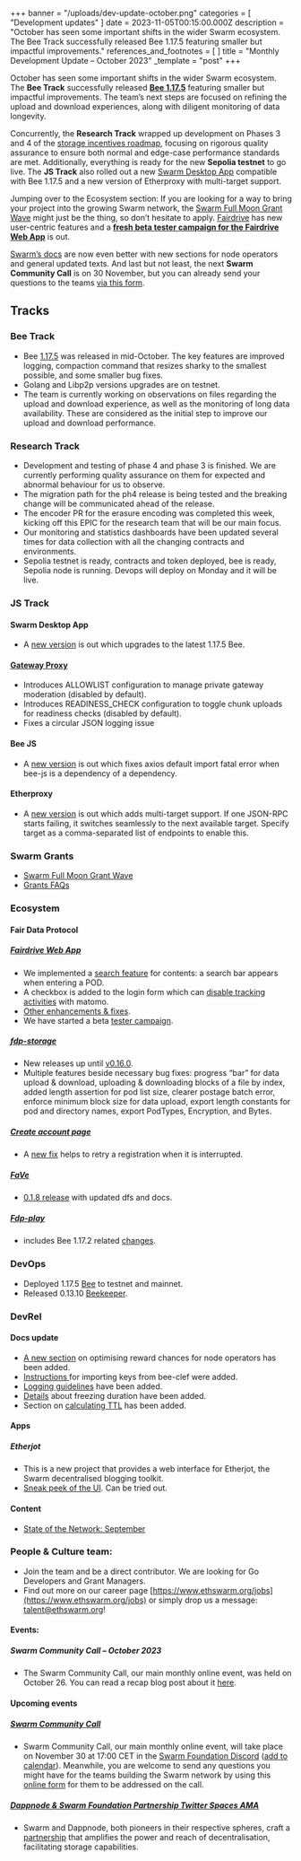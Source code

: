 +++
banner = "/uploads/dev-update-october.png"
categories = [ "Development updates" ]
date = 2023-11-05T00:15:00.000Z
description = "October has seen some important shifts in the wider Swarm ecosystem. The Bee Track successfully released Bee 1.17.5 featuring smaller but impactful improvements."
references_and_footnotes = [ ]
title = "Monthly Development Update – October 2023"
_template = "post"
+++

October has seen some important shifts in the wider Swarm ecosystem. The **Bee Track** successfully released **[Bee 1.17.5](https://github.com/ethersphere/bee/releases/tag/v1.17.5)** featuring smaller but impactful improvements. The team’s next steps are focused on refining the upload and download experiences, along with diligent monitoring of data longevity. 

Concurrently, the **Research Track** wrapped up development on Phases 3 and 4 of the [storage incentives roadmap](https://blog.ethswarm.org/foundation/2022/towards-the-world-computer.-the-swarm-network-upgrade-has-started./), focusing on rigorous quality assurance to ensure both normal and edge-case performance standards are met. Additionally, everything is ready for the new **Sepolia testnet** to go live. The **JS Track** also rolled out a new [Swarm Desktop App](https://www.ethswarm.org/build/desktop) compatible with Bee 1.17.5 and a new version of Etherproxy with multi-target support. 

Jumping over to the Ecosystem section: If you are looking for a way to bring your project into the growing Swarm network, the [Swarm Full Moon Grant Wave](https://my.ethswarm.org/grants) might just be the thing, so don’t hesitate to apply. [Fairdrive](https://blog.ethswarm.org/foundation/2022/towards-the-world-computer.-the-swarm-network-upgrade-has-started./) has new user-centric features and a **[fresh beta tester campaign for the Fairdrive Web App](https://twitter.com/FairDataSociety/status/1720050064305828218)** is out. 

[Swarm’s docs](https://docs.ethswarm.org/) are now even better with new sections for node operators and general updated texts. And last but not least, the next **Swarm Community Call** is on 30 November, but you can already send your questions to the teams [via this form](https://airtable.com/shrBRyrMkXFsJvLS3).


## Tracks

### Bee Track
* Bee [1.17.5](https://github.com/ethersphere/bee/releases/tag/v1.17.5) was released in mid-October. The key features are improved logging, compaction command that resizes sharky to the smallest possible, and some smaller bug fixes.
* Golang and Libp2p versions upgrades are on testnet.
* The team is currently working on observations on files regarding the upload and download experience, as well as the monitoring of long data availability. These are considered as the initial step to improve our upload and download performance.


### Research Track
* Development and testing of phase 4 and phase 3 is finished. We are currently performing  quality assurance on them for expected and abnormal behaviour for us to observe. 
* The migration path for the ph4 release is being tested and the breaking change will be communicated ahead of the release. 
* The encoder PR for the erasure encoding was completed this week, kicking off this EPIC for the research team that will be our main focus. 
* Our monitoring and statistics dashboards have been updated several times for data collection with all the changing contracts and environments. 
* Sepolia testnet is ready, contracts and token deployed, bee is ready, Sepolia node is running. Devops will deploy on Monday and it will be live. 


### JS Track
#### Swarm Desktop App
* A [new version](https://github.com/ethersphere/swarm-desktop/releases/tag/v0.31.0) is out which upgrades to the latest 1.17.5 Bee.

#### [Gateway Proxy](https://github.com/ethersphere/gateway-proxy)
* Introduces ALLOWLIST configuration to manage private gateway moderation (disabled by default).
* Introduces READINESS_CHECK configuration to toggle chunk uploads for readiness checks (disabled by default).
* Fixes a circular JSON logging issue

#### Bee JS
* A [new version](https://github.com/ethersphere/bee-js/releases/tag/v6.4.1) is out which fixes axios default import fatal error when bee-js is a dependency of a dependency.

#### Etherproxy
* A [new version](https://github.com/ethersphere/etherproxy/releases/tag/v1.1.0) is out which adds multi-target support. If one JSON-RPC starts failing, it switches seamlessly to the next available target. Specify target as a comma-separated list of endpoints to enable this.

### Swarm Grants
* [Swarm Full Moon Grant Wave](https://my.ethswarm.org/grants)
* [Grants FAQs](https://blog.ethswarm.org/foundation/2023/grants-faqs/)

### Ecosystem

#### Fair Data Protocol
##### [Fairdrive Web App](https://app.fairdrive.dev.fairdatasociety.org/)
* We implemented a [search feature](https://github.com/fairDataSociety/fairdrive-theapp/issues/542) for contents: a search bar appears when entering a POD. 
* A checkbox is added to the login form which can [disable tracking activities](https://github.com/fairDataSociety/fairdrive-theapp/issues/557) with matomo.
* [Other enhancements & fixes](https://github.com/fairDataSociety/fairdrive-theapp/issues?q=is%3Aissue+is%3Aclosed+closed%3A2023-10-01..2023-10-31+).
* We have started a beta [tester campaign](https://twitter.com/FairDataSociety/status/1720050064305828218). 

##### [fdp-storage](https://github.com/fairDataSociety/fdp-storage/)
* New releases up until [v0.16.0](https://github.com/fairDataSociety/fdp-storage/releases).
* Multiple features beside necessary bug fixes: progress “bar” for data upload & download, uploading & downloading blocks of a file by index, added length assertion for pod list size, clearer postage batch error, enforce minimum block size for data upload, export length constants for pod and directory names, export PodTypes, Encryption, and Bytes.

##### [Create account page](https://github.com/fairDataSociety/fdp-create-account/)
* A [new fix](https://github.com/fairDataSociety/fdp-create-account/pull/299) helps to retry a registration when it is interrupted.

##### [FaVe](https://github.com/fairDataSociety/FaVe)
* [0.1.8 release](https://github.com/fairDataSociety/FaVe/releases/tag/v0.1.8) with updated dfs and docs.

##### [Fdp-play](https://github.com/fairDataSociety/fdp-play)
* includes Bee 1.17.2 related [changes](https://github.com/fairDataSociety/fdp-play/pull/97).


### DevOps
* Deployed 1.17.5 [Bee](https://github.com/ethersphere/bee) to testnet and mainnet.
* Released 0.13.10 [Beekeeper](https://github.com/ethersphere/beekeeper).


### DevRel
#### Docs update

* [A new section](https://docs.ethswarm.org/docs/bee/working-with-bee/staking#maximizing-staking-rewards) on optimising reward chances for node operators has been added.  
* [Instructions ](https://docs.ethswarm.org/docs/bee/working-with-bee/backups#import-clef-keys)for importing keys from bee-clef were added.
* [Logging guidelines](https://docs.ethswarm.org/docs/bee/working-with-bee/logs-and-files#logging-guidelines) have been added.
* [Details](https://docs.ethswarm.org/docs/learn/technology/incentives#penalties) about freezing duration have been added.
* Section on [calculating TTL](https://docs.ethswarm.org/docs/develop/access-the-swarm/buy-a-stamp-batch#calculating-amount-needed-for-desired-ttl) has been added.


#### Apps

##### Etherjot
* This is a new project that provides a web interface for Etherjot, the Swarm decentralised blogging toolkit.
* [Sneak peek of the UI](https://github.com/ethersphere/etherjot-web). Can be tried out.


#### Content
* [State of the Network: September](https://blog.ethswarm.org/foundation/2023/state-of-the-network-september/)

### People & Culture team:
* Join the team and be a direct contributor. We are looking for Go Developers and Grant Managers. 
* Find out more on our career page [https://www.ethswarm.org/jobs](https://www.ethswarm.org/jobs) or simply drop us a message: talent@ethswarm.org!



#### Events:
##### Swarm Community Call – October 2023
* The Swarm Community Call, our main monthly online event, was held on October 26. You can read a recap blog post about it [here](https://blog.ethswarm.org/foundation/2023/swarm-community-call-26-october-recap/).

 

#### Upcoming events
##### **[Swarm Community Call](https://www.addevent.com/event/tf17853994)** 
* Swarm Community Call, our main monthly online event, will take place on November 30 at 17:00 CET in the [Swarm Foundation Discord](https://discord.gg/PHqsVNSJ?event=1126056886773489675) ([add to calendar](https://www.addevent.com/event/Zm19180300)). Meanwhile, you are welcome to send any questions you might have for the teams building the Swarm network by using this [online form](https://airtable.com/shrBRyrMkXFsJvLS3) for them to be addressed on the call.

##### **[Dappnode & Swarm Foundation Partnership Twitter Spaces AMA](https://twitter.com/i/spaces/1djxXNbwlDVGZ)**
* Swarm and Dappnode, both pioneers in their respective spheres, craft a [partnership](https://blog.ethswarm.org/foundation/2023/swarm-and-dappnode-joining-forces-to-empower-decentralised-storage/) that amplifies the power and reach of decentralisation, facilitating storage capabilities.